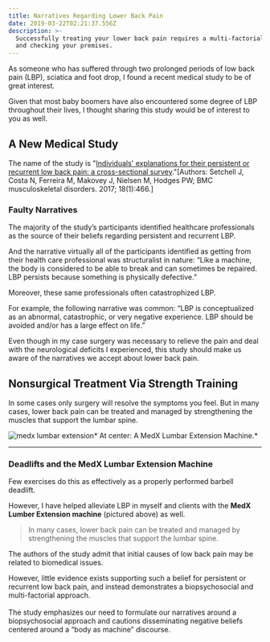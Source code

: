 ```yaml
---
title: Narratives Regarding Lower Back Pain
date: 2019-03-22T02:21:37.556Z
description: >-
  Successfully treating your lower back pain requires a multi-factorial approach
  and checking your premises.
---
```

As someone who has suffered through two prolonged periods of low back pain (LBP), sciatica and foot drop, I found a recent medical study to be of great interest. 

Given that most baby boomers have also encountered some degree of LBP throughout their lives, I thought sharing this study would be of interest to you as well.

## A New Medical Study

The name of the study is "[Individuals' explanations for their persistent or recurrent low back pain: a cross-sectional survey](https://bmcmusculoskeletdisord.biomedcentral.com/articles/10.1186/s12891-017-1831-7)."\[Authors: Setchell J, Costa N, Ferreira M, Makovey J, Nielsen M, Hodges PW; BMC musculoskeletal disorders. 2017; 18(1):466.]

### Faulty Narratives

The majority of the study’s participants identified healthcare professionals as the source of their beliefs regarding persistent and recurrent LBP.  

And the narrative virtually all of the participants identified as getting from their health care professional was structuralist in nature: “Like a machine, the body is considered to be able to break and can sometimes be repaired.  LBP persists because something is physically defective.” 

Moreover, these same professionals often catastrophized LBP. 

For example, the following narrative was common: “LBP is conceptualized as an abnormal, catastrophic, or very negative experience. LBP should be avoided and/or has a large effect on life.”

Even though in my case surgery was necessary to relieve the pain and deal with the neurological deficits I experienced, this study should make us aware of the narratives we accept about lower back pain.  

## Nonsurgical Treatment Via Strength Training

In some cases only surgery will resolve the symptoms you feel.  But in many cases, lower back pain can be treated and managed by strengthening the muscles that support the lumbar spine.  

![medx lumbar extension](/img/medx-lumbar-extension.png "medx lumbar extension")* At center: A MedX Lumbar Extension Machine.*<hr>

### Deadlifts and the MedX Lumbar Extension Machine

Few exercises do this as effectively as a properly performed barbell deadlift.

However, I have helped alleviate LBP in myself and clients with the **MedX Lumber Extension machine** (pictured above) as well.

> In many cases, lower back pain can be treated and managed by strengthening the muscles that support the lumbar spine.  

The authors of the study admit that initial causes of low back pain may be related to biomedical issues. 

However, little evidence exists supporting such a belief for persistent or recurrent low back pain, and instead demonstrates a biopsychosocial and multi-factorial approach.  \
\
The study emphasizes our need to formulate our narratives around a biopsychosocial approach and cautions disseminating negative beliefs centered around a “body as machine” discourse.
